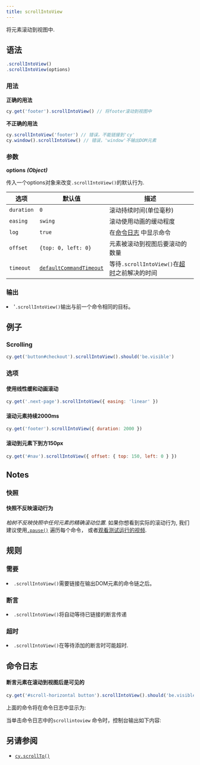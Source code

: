 ```yaml
---
title: scrollIntoView
---
```


将元素滚动到视图中.

## 语法

```javascript
.scrollIntoView()
.scrollIntoView(options)
```

### 用法

**<Icon name="check-circle" color="green"></Icon> 正确的用法**

```javascript
cy.get('footer').scrollIntoView() // 将footer滚动到视图中
```

**<Icon name="exclamation-triangle" color="red"></Icon> 不正确的用法**

```javascript
cy.scrollIntoView('footer') // 错误，不能链接到'cy'
cy.window().scrollIntoView() // 错误，'window'不输出DOM元素
```

### 参数

**<Icon name="angle-right"></Icon> options** **_(Object)_**

传入一个options对象来改变`.scrollIntoView()`的默认行为.

| 选项        | 默认值                                                               | 描述                                                                              |
| ---------- | -------------------------------------------------------------------- | ---------------------------------------------------------------------------------------- |
| `duration` | `0`                                                                  | 滚动持续时间(单位毫秒)                                                       |
| `easing`   | `swing`                                                              | 滚动使用动画的缓动程度                                                    |
| `log`      | `true`                                                               | 在[命令日志](/guides/core-concepts/test-runner#Command-Log) 中显示命令 |
| `offset`   | `{top: 0, left: 0}`                                                  | 元素被滚动到视图后要滚动的数量                           |
| `timeout`  | [`defaultCommandTimeout`](/guides/references/configuration#Timeouts) | 等待`.scrollIntoView()`在[超时](#Timeouts)之前解决的时间           |

### 输出 [<Icon name="question-circle"/>](/guides/core-concepts/introduction-to-cypress#Subject-Management)

<List><li>'`.scrollIntoView()`输出与前一个命令相同的目标。</li></List>

## 例子

### Scrolling

```javascript
cy.get('button#checkout').scrollIntoView().should('be.visible')
```

### 选项

#### 使用线性缓和动画滚动

```javascript
cy.get('.next-page').scrollIntoView({ easing: 'linear' })
```

#### 滚动元素持续2000ms

```javascript
cy.get('footer').scrollIntoView({ duration: 2000 })
```

#### 滚动到元素下到方150px

```js
cy.get('#nav').scrollIntoView({ offset: { top: 150, left: 0 } })
```

## Notes

### 快照

#### 快照不反映滚动行为

_柏树不反映快照中任何元素的精确滚动位置._ 如果你想看到实际的滚动行为, 我们建议使用[`.pause()`](/api/commands/pause) 遍历每个命令， 或者[观看测试运行的视频](/guides/guides/screenshots-and-videos#Videos).

## 规则

### 需要 [<Icon name="question-circle"/>](/guides/core-concepts/introduction-to-cypress#Chains-of-Commands)

<List><li>`.scrollIntoView()`需要链接在输出DOM元素的命令链之后。</li></List>

### 断言 [<Icon name="question-circle"/>](/guides/core-concepts/introduction-to-cypress#Assertions)

<List><li>`.scrollIntoView()`将自动等待已链接的断言传递</li></List>

### 超时 [<Icon name="question-circle"/>](/guides/core-concepts/introduction-to-cypress#Timeouts)

<List><li>`.scrollIntoView()`在等待添加的断言时可能超时.</li></List>

## 命令日志

#### 断言元素在滚动到视图后是可见的

```javascript
cy.get('#scroll-horizontal button').scrollIntoView().should('be.visible')
```

上面的命令将在命令日志中显示为:

<DocsImage src="/img/api/scrollintoview/command-log-for-scrollintoview.png" alt="command log scrollintoview" ></DocsImage>

当单击命令日志中的`scrollintoview` 命令时，控制台输出如下内容:

<DocsImage src="/img/api/scrollintoview/console-log-for-scrollintoview.png" alt="console.log scrollintoview" ></DocsImage>

## 另请参阅

- [`cy.scrollTo()`](/api/commands/scrollto)
